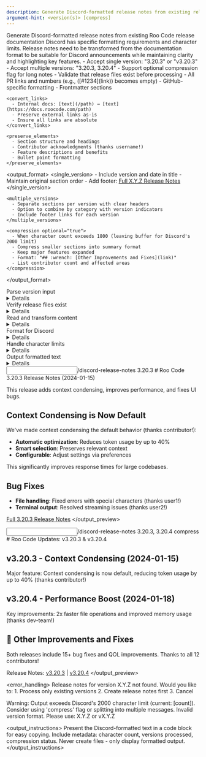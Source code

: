 ```yaml
---
description: Generate Discord-formatted release notes from existing release files
argument-hint: <version(s)> [compress]
---
```


<task>
Generate Discord-formatted release notes from existing Roo Code release documentation
</task>

<context>
Discord has specific formatting requirements and character limits. Release notes need to be 
transformed from the documentation format to be suitable for Discord announcements while 
maintaining clarity and highlighting key features.
</context>

<requirements>
  <input_handling>
    - Accept single version: "3.20.3" or "v3.20.3"
    - Accept multiple versions: "3.20.3, 3.20.4" 
    - Support optional compression flag for long notes
    - Validate that release files exist before processing
  </input_handling>

  <transformations>
    <remove_elements>
      - All PR links and numbers (e.g., ([#1234](link)) becomes empty)
      - GitHub-specific formatting
      - Frontmatter sections
    </remove_elements>
    
    <convert_links>
      - Internal docs: [text](/path) → [text](https://docs.roocode.com/path)
      - Preserve external links as-is
      - Ensure all links are absolute
    </convert_links>
    
    <preserve_elements>
      - Section structure and headings
      - Contributor acknowledgments (thanks username!)
      - Feature descriptions and benefits
      - Bullet point formatting
    </preserve_elements>
  </transformations>

<output_format>
<single_version> - Include version and date in title - Maintain original section order - Add footer: [Full X.Y.Z Release Notes](https://docs.roocode.com/update-notes/vX.Y.Z)
</single_version>

    <multiple_versions>
      - Separate sections per version with clear headers
      - Option to combine by category with version indicators
      - Include footer links for each version
    </multiple_versions>

    <compression optional="true">
      - When character count exceeds 1800 (leaving buffer for Discord's 2000 limit)
      - Compress smaller sections into summary format
      - Keep major features expanded
      - Format: "## :wrench: [Other Improvements and Fixes](link)"
      - List contributor count and affected areas
    </compression>

</output_format>
</requirements>

<workflow>
  <step number="1">
    <action>Parse version input</action>
    <details>
      - Extract version numbers (with or without 'v' prefix)
      - Detect compression flag if present
      - Handle comma-separated lists for multiple versions
    </details>
  </step>
  
  <step number="2">
    <action>Verify release files exist</action>
    <details>
      - Check docs/update-notes/vX.Y.Z.mdx for each version
      - If missing, offer to process only existing versions
      - Provide clear error message for missing files
    </details>
  </step>
  
  <step number="3">
    <action>Read and transform content</action>
    <details>
      - Load release notes content
      - Apply all transformations listed in requirements
      - Preserve markdown formatting for Discord
      - Calculate character count for compression decisions
    </details>
  </step>
  
  <step number="4">
    <action>Format for Discord</action>
    <details>
      - Apply Discord-friendly formatting
      - Use emoji for visual appeal where appropriate
      - Ensure proper spacing between sections
      - Add version indicators for multi-version output
    </details>
  </step>
  
  <step number="5">
    <action>Handle character limits</action>
    <details>
      - Check total character count
      - If over 1800 chars and compression requested, apply compression
      - If over 2000 chars without compression, warn user
      - Suggest splitting into multiple messages if needed
    </details>
  </step>
  
  <step number="6">
    <action>Output formatted text</action>
    <details>
      - Display the formatted announcement
      - Do NOT create any files
      - Provide copy-ready text block
      - Include character count information
    </details>
  </step>
</workflow>

<examples>
  <example name="single_version">
    <input>/discord-release-notes 3.20.3</input>
    <output_preview>
# Roo Code 3.20.3 Release Notes (2024-01-15)

This release adds context condensing, improves performance, and fixes UI bugs.

## Context Condensing is Now Default

We've made context condensing the default behavior (thanks contributor!):

- **Automatic optimization**: Reduces token usage by up to 40%
- **Smart selection**: Preserves relevant context
- **Configurable**: Adjust settings via preferences

This significantly improves response times for large codebases.

## Bug Fixes

- **File handling**: Fixed errors with special characters (thanks user1!)
- **Terminal output**: Resolved streaming issues (thanks user2!)

[Full 3.20.3 Release Notes](https://docs.roocode.com/update-notes/v3.20.3)
</output_preview>
</example>

  <example name="multiple_versions_compressed">
    <input>/discord-release-notes 3.20.3, 3.20.4 compress</input>
    <output_preview>
# Roo Code Updates: v3.20.3 & v3.20.4

## v3.20.3 - Context Condensing (2024-01-15)

Major feature: Context condensing is now default, reducing token usage by up to 40% (thanks contributor!)

## v3.20.4 - Performance Boost (2024-01-18)

Key improvements: 2x faster file operations and improved memory usage (thanks dev-team!)

## :wrench: Other Improvements and Fixes

Both releases include 15+ bug fixes and QOL improvements. Thanks to all 12 contributors!

Release Notes: [v3.20.3](https://docs.roocode.com/update-notes/v3.20.3) | [v3.20.4](https://docs.roocode.com/update-notes/v3.20.4)
</output_preview>
</example>
</examples>

<error_handling>
<scenario type="missing_file">
<message>Release notes for version X.Y.Z not found. Would you like to: 1. Process only existing versions 2. Create release notes first 3. Cancel</message>
</scenario>

  <scenario type="character_limit">
    <message>Warning: Output exceeds Discord's 2000 character limit (current: [count]).
    Consider using 'compress' flag or splitting into multiple messages.</message>
  </scenario>
  
  <scenario type="invalid_version">
    <message>Invalid version format. Please use: X.Y.Z or vX.Y.Z</message>
  </scenario>
</error_handling>

<output_instructions>
Present the Discord-formatted text in a code block for easy copying.
Include metadata: character count, versions processed, compression status.
Never create files - only display formatted output.
</output_instructions>
